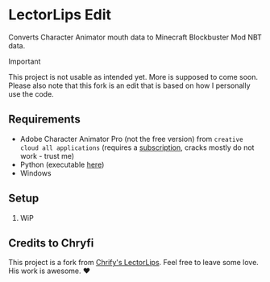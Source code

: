 # LectorLips Edit
Converts Character Animator mouth data to Minecraft Blockbuster Mod NBT data.

> [!IMPORTANT]
> This project is not usable as intended yet. More is supposed to come soon.
> Please also note that this fork is an edit that is based on how I personally use the code.

## Requirements
- Adobe Character Animator Pro (not the free version) from `creative cloud all applications` (requires a [subscription](https://www.adobe.com/de/creativecloud/plans.html), cracks mostly do not work - trust me)
- Python (executable [here](https://www.python.org/downloads/))
- Windows

## Setup
1. WiP

## Credits to Chryfi
This project is a fork from [Chrify's LectorLips](https://github.com/Chryfi/LectorLips). Feel free to leave some love. His work is awesome. ❤️